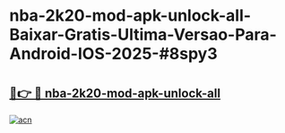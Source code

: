 # nba-2k20-mod-apk-unlock-all-Baixar-Gratis-Ultima-Versao-Para-Android-IOS-2025-#8spy3

# <h2><a href="https://ainizakaria.my?title=nba-2k20-mod-apk-unlock-all&ref=22M">🔗👉 🔴 nba-2k20-mod-apk-unlock-all</a></h2>

[![acn](https://github.com/user-attachments/assets/0f9c940e-d8b0-45ae-aac7-cd30a18b3e1c)](https://ainizakaria.my?title=nba-2k20-mod-apk-unlock-all&ref=22M)

